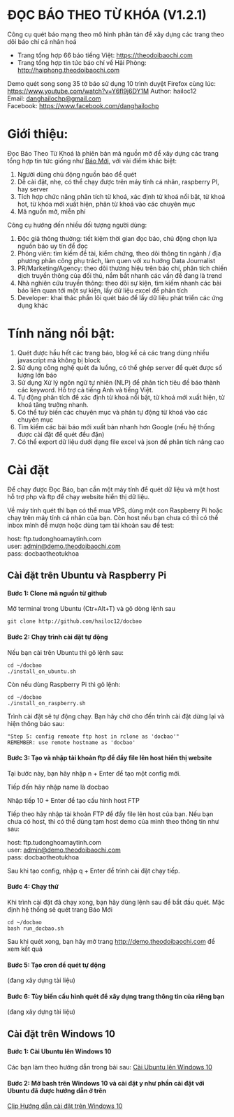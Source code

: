 # ĐỌC BÁO THEO TỪ KHÓA (V1.2.1)
Công cụ quét báo mạng theo mô hình phân tán để xây dựng các trang theo dõi báo chí cá nhân hoá 
- Trang tổng hợp 66 báo tiếng Việt: https://theodoibaochi.com
- Trang tổng hợp tin tức báo chí về Hải Phòng: http://haiphong.theodoibaochi.com

Demo quét song song 35 tờ báo sử dụng 10 trình duyệt Firefox cùng lúc: https://www.youtube.com/watch?v=Y6fl9j6DY1M
Author: hailoc12  
Email: danghailochp@gmail.com  
Facebook: https://www.facebook.com/danghailochp

# Giới thiệu:
Đọc Báo Theo Từ Khoá là phiên bản mã nguồn mở để xây dựng các trang tổng hợp tin tức giống như [Báo Mới](http://baomoi.com), với vài điểm khác biệt:

1. Người dùng chủ động nguồn báo để quét
2. Dễ cài đặt, nhẹ, có thể chạy được trên máy tính cá nhân, raspberry PI, hay server
3. Tích hợp chức năng phân tích từ khoá, xác định từ khoá nổi bật, từ khoá hot, từ khóa mới xuất hiện, phân từ khoá vào các chuyên mục
4. Mã nguồn mở, miễn phí

Công cụ hướng đến nhiều đối tượng người dùng:  
1. Độc giả thông thường: tiết kiệm thời gian đọc báo, chủ động chọn lựa nguồn báo uy tín để đọc  
2. Phóng viên: tìm kiếm đề tài, kiểm chứng, theo dõi thông tin ngành / địa phương phân công phụ trách, làm quen với xu hướng Data Journalist  
3. PR/Marketing/Agency: theo dõi thương hiệu trên báo chí, phân tích chiến dịch truyền thông của đối thủ, nắm bắt nhanh các vấn đề đang là trend  
4. Nhà nghiên cứu truyền thông: theo dõi sự kiện, tìm kiếm nhanh các bài báo liên quan tới một sự kiện, lấy dữ liệu excel để phân tích  
5. Developer: khai thác phần lõi quét báo để lấy dữ liệu phát triển các ứng dụng khác  

# Tính năng nổi bật:

1. Quét được hầu hết các trang báo, blog kể cả các trang dùng nhiều javascript mà không bị block  
2. Sử dụng công nghệ quét đa luồng, có thể ghép server để quét được số lượng lớn báo
3. Sử dụng Xử lý ngôn ngữ tự nhiên (NLP) để phân tích tiêu đề báo thành các keyword. Hỗ trợ cả tiếng Anh và tiếng Việt.
4. Tự động phân tích để xác định từ khoá nổi bật, từ khoá mới xuất hiện, từ khoá tăng trưởng nhanh.
5. Có thể tuỳ biến các chuyên mục và phân tự động từ khoá vào các chuyên mục
6. Tìm kiếm các bài báo mới xuất bản nhanh hơn Google (nếu hệ thống được cài đặt để quét đều đặn)
7. Có thể export dữ liệu dưới dạng file excel và json để phân tích nâng cao

# Cài đặt

Để chạy được Đọc Báo, bạn cần một máy tính để quét dữ liệu và một host hỗ trợ php và ftp để chạy website hiển thị dữ liệu. 

Về máy tính quét thì bạn có thể mua VPS, dùng một con Raspberry Pi hoặc chạy trên máy tính cá nhân của bạn. Còn host nếu bạn chưa có thì có thể inbox mình để mượn hoặc dùng tạm tài khoản sau để test:

host: ftp.tudonghoamaytinh.com  
user: admin@demo.theodoibaochi.com  
pass: docbaotheotukhoa  

## Cài đặt trên Ubuntu và Raspberry Pi

#### Bước 1: Clone mã nguồn từ github
Mở terminal trong Ubuntu (Ctr+Alt+T) và gõ dòng lệnh sau
~~~~
git clone http://github.com/hailoc12/docbao
~~~~

#### Bước 2: Chạy trình cài đặt tự động
Nếu bạn cài trên Ubuntu thì gõ lệnh sau:
~~~~
cd ~/docbao
./install_on_ubuntu.sh
~~~~
Còn nếu dùng Raspberry Pi thì gõ lệnh:
~~~~
cd ~/docbao
./install_on_raspberry.sh
~~~~
Trình cài đặt sẽ tự động chạy. Bạn hãy chờ cho đến trình cài đặt dừng lại và hiện thông báo sau:

~~~~
"Step 5: config remoate ftp host in rclone as 'docbao'"
REMEMBER: use remote hostname as 'docbao'
~~~~

#### Bước 3: Tạo và nhập tài khoản ftp để đẩy file lên host hiển thị website
Tại bước này, bạn hãy nhập n + Enter để tạo một config mới. 

Tiếp đến hãy nhập name là docbao

Nhập tiếp 10 + Enter để tạo cấu hình host FTP

Tiếp theo hãy nhập tài khoản FTP để đẩy file lên host của bạn. Nếu bạn chưa có host, thì có thể dùng tạm host demo của mình theo thông tin như sau:

host: ftp.tudonghoamaytinh.com  
user: admin@demo.theodoibaochi.com  
pass: docbaotheotukhoa  

Sau khi tạo config, nhập q + Enter để trình cài đặt chạy tiếp.

#### Bước 4: Chạy thử
Khi trình cài đặt đã chạy xong, bạn hãy dùng lệnh sau để bắt đầu quét. Mặc định hệ thống sẽ quét trang Báo Mới

~~~~
cd ~/docbao
bash run_docbao.sh
~~~~

Sau khi quét xong, bạn hãy mở trang http://demo.theodoibaochi.com để xem kết quả

#### Bước 5: Tạo cron để quét tự động
(đang xây dựng tài liệu)

#### Bước 6: Tùy biến cấu hình quét để xây dựng trang thông tin của riêng bạn
(đang xây dựng tài liệu)

## Cài đặt trên Windows 10  

#### Bước 1: Cài Ubuntu lên Windows 10
Các bạn làm theo hướng dẫn trong bài sau: [Cài Ubuntu lên Windows 10](https://stackjava.com/linux/cai-dat-ubuntu-tren-windows-10-voi-windows-linux-subsystem.html)

#### Bước 2: Mở bash trên Windows 10 và cài đặt y như phần cài đặt với Ubuntu đã được hướng dẫn ở trên

[Clip Hướng dẫn cài đặt trên Windows 10](http://www.youtube.com/watch?v=dcYn8QiFYwI)
 

